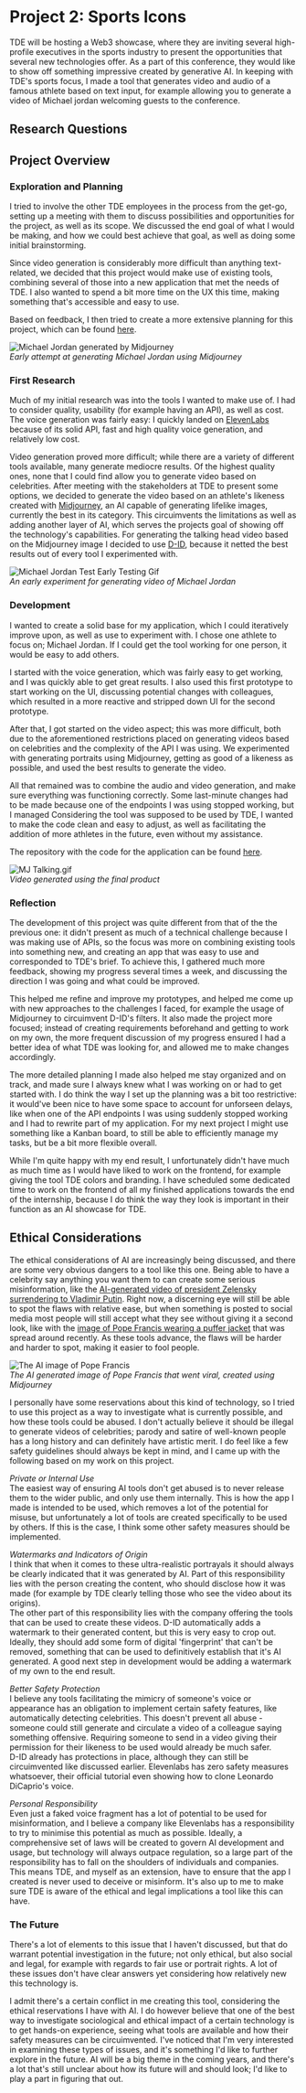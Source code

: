 # Project 2: Sports Icons  
TDE will be hosting a Web3 showcase, where they are inviting several high-profile executives in the sports industry to present the opportunities that several new technologies offer. As a part of this conference, they would like to show off something impressive created by generative AI. In keeping with TDE's sports focus, I made a tool that generates video and audio of a famous athlete based on text input, for example allowing you to generate a video of Michael jordan welcoming guests to the conference.

## Research Questions

## Project Overview

### Exploration and Planning  
I tried to involve the other TDE employees in the process from the get-go, setting up a meeting with them to discuss possibilities and opportunities for the project, as well as its scope. We discussed the end goal of what I would be making, and how we could best achieve that goal, as well as doing some initial brainstorming.

Since video generation is considerably more difficult than anything text-related, we decided that this project would make use of existing tools, combining several of those into a new application that met the needs of TDE. I also wanted to spend a bit more time on the UX this time, making something that's accessible and easy to use.

Based on feedback, I then tried to create a more extensive planning for this project, which can be found [here](Planning.md).

![Michael Jordan generated by Midjourney](Images/Michael_Jordan_Midjourney_Test.png)  
_Early attempt at generating Michael Jordan using Midjourney_

### First Research  
Much of my initial research was into the tools I wanted to make use of. I had to consider quality, usability (for example having an API), as well as cost. The voice generation was fairly easy: I quickly landed on [ElevenLabs](https://www.elevenlabs.io) because of its solid API, fast and high quality voice generation, and relatively low cost.

Video generation proved more difficult; while there are a variety of different tools available, many generate mediocre results. Of the highest quality ones, none that I could find allow you to generate video based on celebrities. After meeting with the stakeholders at TDE to present some options, we decided to generate the video based on an athlete's likeness created with [Midjourney](https://www.midjourney.com), an AI capable of generating lifelike images, currently the best in its category. 
This circuimvents the limitations as well as adding another layer of AI, which serves the projects goal of showing off the technology's capabilities.
For generating the talking head video based on the Midjourney image I decided to use [D-ID](https://www.d-id.com), because it netted the best results out of every tool I experimented with.

![Michael Jordan Test Early Testing Gif](Images/Michael_Jordan_Test.gif)  
_An early experiment for generating video of Michael Jordan_

### Development  
I wanted to create a solid base for my application, which I could iteratively improve upon, as well as use to experiment with. I chose one athlete to focus on; Michael Jordan. If I could get the tool working for one person, it would be easy to add others. 

I started with the voice generation, which was fairly easy to get working, and I was quickly able to get great results. I also used this first prototype to start working on the UI, discussing potential changes with colleagues, which resulted in a more reactive and stripped down UI for the second prototype.

After that, I got started on the video aspect; this was more difficult, both due to the aforementioned restrictions placed on generating videos based on celebrities and the complexity of the API I was using. We experimented with generating portraits using Midjourney, getting as good of a likeness as possible, and used the best results to generate the video.

All that remained was to combine the audio and video generation, and make sure everything was functioning correctly. Some last-minute changes had to be made because one of the endpoints I was using stopped working, but I managed Considering the tool was supposed to be used by TDE, I wanted to make the code clean and easy to adjust, as well as facilitating the addition of more athletes in the future, even without my assistance. 

The repository with the code for the application can be found [here](https://github.com/RikJansenTU/SportIcons).

![MJ Talking.gif](Images/MJ_Talking.gif)  
_Video generated using the final product_

### Reflection  
The development of this project was quite different from that of the the previous one: it didn't present as much of a technical challenge because I was making use of APIs, so the focus was more on combining existing tools into something new, and creating an app that was easy to use and corresponded to TDE's brief. To achieve this, I gathered much more feedback, showing my progress several times a week, and discussing the direction I was going and what could be improved.

This helped me refine and improve my prototypes, and helped me come up with new approaches to the challenges I faced, for example the usage of Midjourney to circuimvent D-ID's filters. It also made the project more focused; instead of creating requirements beforehand and getting to work on my own, the more frequent discussion of my progress ensured I had a better idea of what TDE was looking for, and allowed me to make changes accordingly.

The more detailed planning I made also helped me stay organized and on track, and made sure I always knew what I was working on or had to get started with. I do think the way I set up the planning was a bit too restrictive: it would've been nice to have some space to account for unforseen delays, like when one of the API endpoints I was using suddenly stopped working and I had to rewrite part of my application.
For my next project I might use something like a Kanban board, to still be able to efficiently manage my tasks, but be a bit more flexible overall.

While I'm quite happy with my end result, I unfortunately didn't have much as much time as I would have liked to work on the frontend, for example giving the tool TDE colors and branding. I have scheduled some dedicated time to work on the frontend of all my finished applications towards the end of the internship, because I do think the way they look is important in their function as an AI showcase for TDE.

## Ethical Considerations  
The ethical considerations of AI are increasingly being discussed, and there are some very obvious dangers to a tool like this one. Being able to have a celebrity say anything you want them to can create some serious misinformation, like the [AI-generated video of president Zelensky surrendering to Vladimir Putin](https://www.aiaaic.org/aiaaic-repository/ai-and-algorithmic-incidents-and-controversies/president-zelenskyy-deepfake-surrender). 
Right now, a discerning eye will still be able to spot the flaws with relative ease, but when something is posted to social media most people will still accept what they see without giving it a second look, like with the [image of Pope Francis wearing a puffer jacket](https://www.aiaaic.org/aiaaic-repository/ai-and-algorithmic-incidents-and-controversies/deepfake-pope-francis-wears-white-puffa-jacket) that was spread around recently. As these tools advance, the flaws will be harder and harder to spot, making it easier to fool people.

![The AI image of Pope Francis](https://static01.nyt.com/images/2023/04/06/business/00AI-POPE/00AI-POPE-superJumbo.png)  
_The AI generated image of Pope Francis that went viral, created using Midjourney_

I personally have some reservations about this kind of technology, so I tried to use this project as a way to investigate what is currently possible, and how these tools could be abused. I don't actually believe it should be illegal to generate videos of celebrities; parody and satire of well-known people has a long history and can definitely have artistic merit. I do feel like a few safety guidelines should always be kept in mind, and I came up with the following based on my work on this project.

_Private or Internal Use_  
The easiest way of ensuring AI tools don't get abused is to never release them to the wider public, and only use them internally. This is how the app I made is intended to be used, which removes a lot of the potential for misuse, but unfortunately a lot of tools are created specifically to be used by others. If this is the case, I think some other safety measures should be implemented.

_Watermarks and Indicators of Origin_  
I think that when it comes to these ultra-realistic portrayals it should always be clearly indicated that it was generated by AI. Part of this responsibility lies with the person creating the content, who should disclose how it was made (for example by TDE clearly telling those who see the video about its origins).  
The other part of this responsibility lies with the company offering the tools that can be used to create these videos. D-ID automatically adds a watermark to their generated content, but this is very easy to crop out. Ideally, they should add some form of digital 'fingerprint' that can't be removed, something that can be used to definitively establish that it's AI generated. A good next step in development would be adding a watermark of my own to the end result.

_Better Safety Protection_  
I believe any tools facilitating the mimicry of someone's voice or appearance has an obligation to implement certain safety features, like automatically detecting celebrities. This doesn't prevent all abuse - someone could still generate and circulate a video of a colleague saying something offensive. Requiring someone to send in a video giving their permission for their likeness to be used would already be much safer.  
D-ID already has protections in place, although they can still be circuimvented like discussed earlier. Elevenlabs has zero safety measures whatsoever, their official tutorial even showing how to clone Leonardo DiCaprio's voice. 

_Personal Responsibility_  
Even just a faked voice fragment has a lot of potential to be used for misinformation, and I believe a company like Elevenlabs has a responsibility to try to minimise this potential as much as possible. Ideally, a comprehensive set of laws will be created to govern AI development and usage, but technology will always outpace regulation, so a large part of the responsibility has to fall on the shoulders of individuals and companies.  
This means TDE, and myself as an extension, have to ensure that the app I created is never used to deceive or misinform. It's also up to me to make sure TDE is aware of the ethical and legal implications a tool like this can have.

### The Future  

There's a lot of elements to this issue that I haven't discussed, but that do warrant potential investigation in the future; not only ethical, but also social and legal, for example with regards to fair use or portrait rights. A lot of these issues don't have clear answers yet considering how relatively new this technology is.

I admit there's a certain conflict in me creating this tool, considering the ethical reservations I have with AI. I do however believe that one of the best way to investigate sociological and ethical impact of a certain technology is to get hands-on experience, seeing what tools are available and how their safety measures can be circuimvented. I've noticed that I'm very interested in examining these types of issues, and it's something I'd like to further explore in the future. AI will be a big theme in the coming years, and there's a lot that's still unclear about how its future will and should look; I'd like to play a part in figuring that out.
